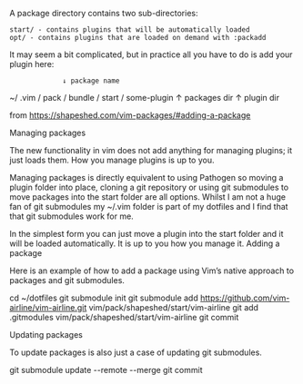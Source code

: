 A package directory contains two sub-directories:

    start/ - contains plugins that will be automatically loaded
    opt/ - contains plugins that are loaded on demand with :packadd

It may seem a bit complicated, but in practice all you have to do is add your plugin here:

                 ↓ package name
~/ .vim / pack / bundle / start / some-plugin
          ↑ packages dir          ↑ plugin dir



from https://shapeshed.com/vim-packages/#adding-a-package

Managing packages

The new functionality in vim does not add anything for managing plugins; it just loads them. How you manage plugins is up to you.

Managing packages is directly equivalent to using Pathogen so moving a plugin folder into place, cloning a git repository or using git submodules to move packages into the start folder are all options. Whilst I am not a huge fan of git submodules my ~/.vim folder is part of my dotfiles and I find that that git submodules work for me.

In the simplest form you can just move a plugin into the start folder and it will be loaded automatically. It is up to you how you manage it.
Adding a package

Here is an example of how to add a package using Vim’s native approach to packages and git submodules.

cd ~/dotfiles
git submodule init
git submodule add https://github.com/vim-airline/vim-airline.git vim/pack/shapeshed/start/vim-airline
git add .gitmodules vim/pack/shapeshed/start/vim-airline
git commit

Updating packages

To update packages is also just a case of updating git submodules.

git submodule update --remote --merge
git commit
